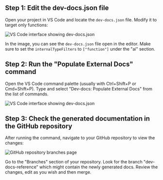 

  ## Step 1: Edit the dev-docs.json file

Open your project in VS Code and locate the `dev-docs.json` file. Modify it to target only functions:

![VS Code interface showing dev-docs.json](/img/generate_sdk_method_docs/step_3.png)

In the image, you can see the `dev-docs.json` file open in the editor. Make sure to set the `internalTypeFilters` to `["function"]` under the "ai" section.
## Step 2: Run the "Populate External Docs" command

Open the VS Code command palette (usually with Ctrl+Shift+P or Cmd+Shift+P).  Type and select "Dev-docs: Populate External Docs" from the list of commands.

![VS Code interface showing dev-docs.json](/img/generate_sdk_method_docs/step_5.png)
## Step 3: Check the generated documentation in the GitHub repository

After running the command, navigate to your GitHub repository to view the changes:

![GitHub repository branches page](/img/generate_sdk_method_docs/step_9.png)

Go to the "Branches" section of your repository.
Look for the branch "dev-docs-reference" which might contain the newly generated docs.  Review the changes, edit as you wish and then merge.

  